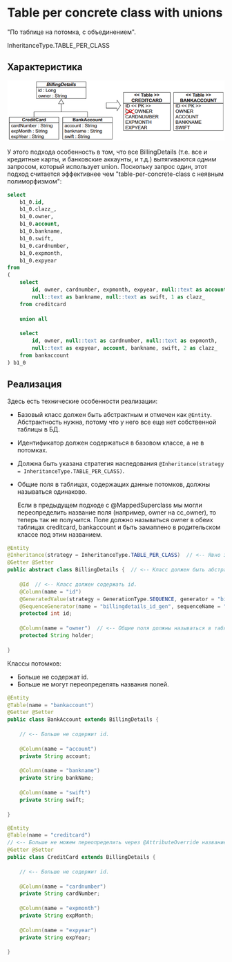 # Table per concrete class with unions

"По таблице на потомка, с объединением".

InheritanceType.TABLE_PER_CLASS

## Характеристика

<img src="img/table-per-class-with-unions.png" alt="table-per-class-with-unions" style="zoom:80%;" />

У этого подхода особенность в том, что все BillingDetails (т.е. все и кредитные карты, и банковские аккаунты, и т.д.) вытягиваются *одним* запросом, который использует union. Поскольку запрос один, этот подход считается эффективнее чем "table-per-concrete-class с неявным полиморфизмом":

```sql
select
	b1_0.id,
	b1_0.clazz_,
	b1_0.owner,
	b1_0.account,
	b1_0.bankname,
	b1_0.swift,
	b1_0.cardnumber,
	b1_0.expmonth,
	b1_0.expyear 
from 
( 
	select 
		id, owner, cardnumber, expmonth, expyear, null::text as account, 
		null::text as bankname, null::text as swift, 1 as clazz_ 
	from creditcard 
	
	union all 
	
	select 
		id, owner, null::text as cardnumber, null::text as expmonth, 
		null::text as expyear, account, bankname, swift, 2 as clazz_ 
	from bankaccount 
) b1_0
```

## Реализация

Здесь есть технические особенности реализации:

* Базовый класс должен быть абстрактным и отмечен как `@Entity`. Абстрактность нужна, потому что у него все еще нет собственной таблицы в БД.

* Идентификатор должен содержаться в базовом классе, а не в потомках.

* Должна быть указана стратегия наследования `@Inheritance(strategy = InheritanceType.TABLE_PER_CLASS)`.

* Общие поля в таблицах, содержащих данные потомков, должны называться одинаково.

  Если в предыдущем подходе с @MappedSuperclass мы могли переопределить название поля (например, owner на cc_owner), то теперь так не получится. Поле должно называться owner в обеих таблицах creditcard, bankaccount и быть замаплено в родительском классе под этим названием.

```java
@Entity
@Inheritance(strategy = InheritanceType.TABLE_PER_CLASS)  // <-- Явно задаем стратегию наследования.
@Getter @Setter
public abstract class BillingDetails {  // <-- Класс должен быть абстрактным, т.к. у него нет своей таблицы.

    @Id  // <-- Класс должен содержать id.
    @Column(name = "id")
    @GeneratedValue(strategy = GenerationType.SEQUENCE, generator = "billingdetails_id_gen")
    @SequenceGenerator(name = "billingdetails_id_gen", sequenceName = "billingdetails_id_seq", allocationSize = 1)
    protected int id;

    @Column(name = "owner")  // <-- Общие поля должны называться в таблицах одинаково.
    protected String holder;

}
```

Классы потомков:

* Больше не содержат id. 
* Больше не могут переопределять названия полей.

```java
@Entity
@Table(name = "bankaccount")
@Getter @Setter
public class BankAccount extends BillingDetails {

    // <-- Больше не содержит id.

    @Column(name = "account")
    private String account;

    @Column(name = "bankname")
    private String bankName;

    @Column(name = "swift")
    private String swift;

}
```

```java
@Entity
@Table(name = "creditcard")
// <-- Больше не можем переопределить через @AttributeOverride название поля owner на cc_owner.
@Getter @Setter
public class CreditCard extends BillingDetails {

    // <-- Больше не содержит id.

    @Column(name = "cardnumber")
    private String cardNumber;

    @Column(name = "expmonth")
    private String expMonth;

    @Column(name = "expyear")
    private String expYear;

}
```

